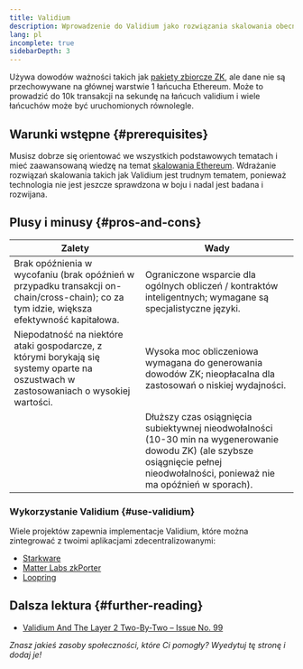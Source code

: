 ```yaml
---
title: Validium
description: Wprowadzenie do Validium jako rozwiązania skalowania obecnie wykorzystywanego przez społeczność Ethereum.
lang: pl
incomplete: true
sidebarDepth: 3
---
```


Używa dowodów ważności takich jak [pakiety zbiorcze ZK](#zk-rollups), ale dane nie są przechowywane na głównej warstwie 1 łańcucha Ethereum. Może to prowadzić do 10k transakcji na sekundę na łańcuch validium i wiele łańcuchów może być uruchomionych równolegle.

## Warunki wstępne \{#prerequisites}

Musisz dobrze się orientować we wszystkich podstawowych tematach i mieć zaawansowaną wiedzę na temat [skalowania Ethereum](/developers/docs/scaling/). Wdrażanie rozwiązań skalowania takich jak Validium jest trudnym tematem, ponieważ technologia nie jest jeszcze sprawdzona w boju i nadal jest badana i rozwijana.

## Plusy i minusy \{#pros-and-cons}

| Zalety                                                                                                                                    | Wady                                                                                                                                                                               |
| ----------------------------------------------------------------------------------------------------------------------------------------- | ---------------------------------------------------------------------------------------------------------------------------------------------------------------------------------- |
| Brak opóźnienia w wycofaniu (brak opóźnień w przypadku transakcji on-chain/cross-chain); co za tym idzie, większa efektywność kapitałowa. | Ograniczone wsparcie dla ogólnych obliczeń / kontraktów inteligentnych; wymagane są specjalistyczne języki.                                                                        |
| Niepodatność na niektóre ataki gospodarcze, z którymi borykają się systemy oparte na oszustwach w zastosowaniach o wysokiej wartości.     | Wysoka moc obliczeniowa wymagana do generowania dowodów ZK; nieopłacalna dla zastosowań o niskiej wydajności.                                                                      |
|                                                                                                                                           | Dłuższy czas osiągnięcia subiektywnej nieodwołalności (10-30 min na wygenerowanie dowodu ZK) (ale szybsze osiągnięcie pełnej nieodwołalności, ponieważ nie ma opóźnień w sporach). |

### Wykorzystanie Validium \{#use-validium}

Wiele projektów zapewnia implementacje Validium, które można zintegrować z twoimi aplikacjami zdecentralizowanymi:

- [Starkware](https://starkware.co/)
- [Matter Labs zkPorter](https://matter-labs.io/)
- [Loopring](https://loopring.org/#/)

## Dalsza lektura \{#further-reading}

- [Validium And The Layer 2 Two-By-Two – Issue No. 99](https://www.buildblockchain.tech/newsletter/issues/no-99-validium-and-the-layer-2-two-by-two)

_Znasz jakieś zasoby społeczności, które Ci pomogły? Wyedytuj tę stronę i dodaj je!_
